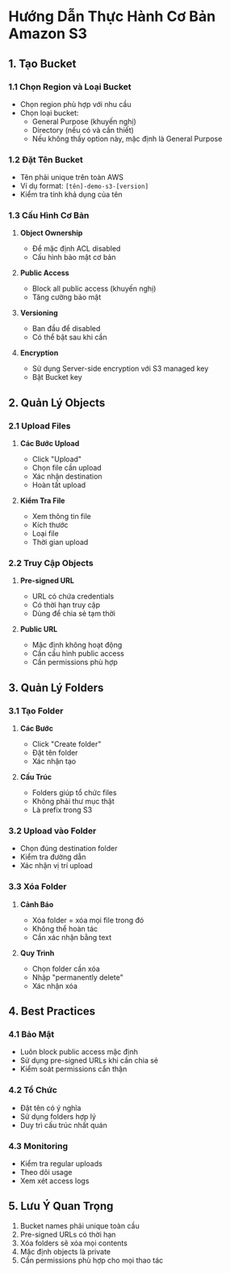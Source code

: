 # Hướng Dẫn Thực Hành Cơ Bản Amazon S3

## 1. Tạo Bucket

### 1.1 Chọn Region và Loại Bucket
- Chọn region phù hợp với nhu cầu
- Chọn loại bucket:
  - General Purpose (khuyến nghị)
  - Directory (nếu có và cần thiết)
  - Nếu không thấy option này, mặc định là General Purpose

### 1.2 Đặt Tên Bucket
- Tên phải unique trên toàn AWS
- Ví dụ format: `[tên]-demo-s3-[version]`
- Kiểm tra tính khả dụng của tên

### 1.3 Cấu Hình Cơ Bản
1. **Object Ownership**
   - Để mặc định ACL disabled
   - Cấu hình bảo mật cơ bản

2. **Public Access**
   - Block all public access (khuyến nghị)
   - Tăng cường bảo mật

3. **Versioning**
   - Ban đầu để disabled
   - Có thể bật sau khi cần

4. **Encryption**
   - Sử dụng Server-side encryption với S3 managed key
   - Bật Bucket key

## 2. Quản Lý Objects

### 2.1 Upload Files
1. **Các Bước Upload**
   - Click "Upload"
   - Chọn file cần upload
   - Xác nhận destination
   - Hoàn tất upload

2. **Kiểm Tra File**
   - Xem thông tin file
   - Kích thước
   - Loại file
   - Thời gian upload

### 2.2 Truy Cập Objects
1. **Pre-signed URL**
   - URL có chứa credentials
   - Có thời hạn truy cập
   - Dùng để chia sẻ tạm thời

2. **Public URL**
   - Mặc định không hoạt động
   - Cần cấu hình public access
   - Cần permissions phù hợp

## 3. Quản Lý Folders

### 3.1 Tạo Folder
1. **Các Bước**
   - Click "Create folder"
   - Đặt tên folder
   - Xác nhận tạo

2. **Cấu Trúc**
   - Folders giúp tổ chức files
   - Không phải thư mục thật
   - Là prefix trong S3

### 3.2 Upload vào Folder
- Chọn đúng destination folder
- Kiểm tra đường dẫn
- Xác nhận vị trí upload

### 3.3 Xóa Folder
1. **Cảnh Báo**
   - Xóa folder = xóa mọi file trong đó
   - Không thể hoàn tác
   - Cần xác nhận bằng text

2. **Quy Trình**
   - Chọn folder cần xóa
   - Nhập "permanently delete"
   - Xác nhận xóa

## 4. Best Practices

### 4.1 Bảo Mật
- Luôn block public access mặc định
- Sử dụng pre-signed URLs khi cần chia sẻ
- Kiểm soát permissions cẩn thận

### 4.2 Tổ Chức
- Đặt tên có ý nghĩa
- Sử dụng folders hợp lý
- Duy trì cấu trúc nhất quán

### 4.3 Monitoring
- Kiểm tra regular uploads
- Theo dõi usage
- Xem xét access logs

## 5. Lưu Ý Quan Trọng
1. Bucket names phải unique toàn cầu
2. Pre-signed URLs có thời hạn
3. Xóa folders sẽ xóa mọi contents
4. Mặc định objects là private
5. Cần permissions phù hợp cho mọi thao tác